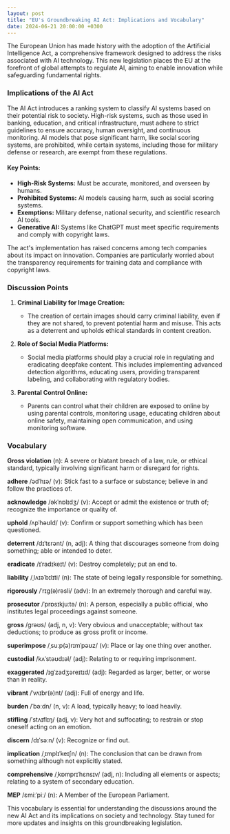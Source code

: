 ```yaml
---
layout: post
title: "EU's Groundbreaking AI Act: Implications and Vocabulary"
date: 2024-06-21 20:00:00 +0300
---
```


The European Union has made history with the adoption of the Artificial Intelligence Act, a comprehensive framework designed to address the risks associated with AI technology. This new legislation places the EU at the forefront of global attempts to regulate AI, aiming to enable innovation while safeguarding fundamental rights.

### Implications of the AI Act

The AI Act introduces a ranking system to classify AI systems based on their potential risk to society. High-risk systems, such as those used in banking, education, and critical infrastructure, must adhere to strict guidelines to ensure accuracy, human oversight, and continuous monitoring. AI models that pose significant harm, like social scoring systems, are prohibited, while certain systems, including those for military defense or research, are exempt from these regulations.

#### Key Points:
- **High-Risk Systems:** Must be accurate, monitored, and overseen by humans.
- **Prohibited Systems:** AI models causing harm, such as social scoring systems.
- **Exemptions:** Military defense, national security, and scientific research AI tools.
- **Generative AI:** Systems like ChatGPT must meet specific requirements and comply with copyright laws.

The act's implementation has raised concerns among tech companies about its impact on innovation. Companies are particularly worried about the transparency requirements for training data and compliance with copyright laws.

### Discussion Points

1. **Criminal Liability for Image Creation:**
   - The creation of certain images should carry criminal liability, even if they are not shared, to prevent potential harm and misuse. This acts as a deterrent and upholds ethical standards in content creation.

2. **Role of Social Media Platforms:**
   - Social media platforms should play a crucial role in regulating and eradicating deepfake content. This includes implementing advanced detection algorithms, educating users, providing transparent labeling, and collaborating with regulatory bodies.

3. **Parental Control Online:**
   - Parents can control what their children are exposed to online by using parental controls, monitoring usage, educating children about online safety, maintaining open communication, and using monitoring software.

### Vocabulary

**Gross violation** (n): A severe or blatant breach of a law, rule, or ethical standard, typically involving significant harm or disregard for rights.

**adhere** /ədˈhɪə/ (v): Stick fast to a surface or substance; believe in and follow the practices of.

**acknowledge** /əkˈnɒlɪdʒ/ (v): Accept or admit the existence or truth of; recognize the importance or quality of.

**uphold** /ʌpˈhəʊld/ (v): Confirm or support something which has been questioned.

**deterrent** /dɪˈtɛrənt/ (n, adj): A thing that discourages someone from doing something; able or intended to deter.

**eradicate** /ɪˈradɪkeɪt/ (v): Destroy completely; put an end to.

**liability** /ˌlʌɪəˈbɪlɪti/ (n): The state of being legally responsible for something.

**rigorously** /ˈrɪɡ(ə)rəsli/ (adv): In an extremely thorough and careful way.

**prosecutor** /ˈprɒsɪkjuːtə/ (n): A person, especially a public official, who institutes legal proceedings against someone.

**gross** /ɡrəʊs/ (adj, n, v): Very obvious and unacceptable; without tax deductions; to produce as gross profit or income.

**superimpose** /ˌsuːp(ə)rɪmˈpəʊz/ (v): Place or lay one thing over another.

**custodial** /kʌˈstəʊdɪəl/ (adj): Relating to or requiring imprisonment.

**exaggerated** /ɪɡˈzadʒəreɪtɪd/ (adj): Regarded as larger, better, or worse than in reality.

**vibrant** /ˈvʌɪbr(ə)nt/ (adj): Full of energy and life.

**burden** /ˈbəːdn/ (n, v): A load, typically heavy; to load heavily.

**stifling** /ˈstʌɪflɪŋ/ (adj, v): Very hot and suffocating; to restrain or stop oneself acting on an emotion.

**discern** /dɪˈsəːn/ (v): Recognize or find out.

**implication** /ˌɪmplɪˈkeɪʃn/ (n): The conclusion that can be drawn from something although not explicitly stated.

**comprehensive** /ˌkɒmprɪˈhɛnsɪv/ (adj, n): Including all elements or aspects; relating to a system of secondary education.

**MEP** /ɛmiːˈpiː/ (n): A Member of the European Parliament.

This vocabulary is essential for understanding the discussions around the new AI Act and its implications on society and technology. Stay tuned for more updates and insights on this groundbreaking legislation.